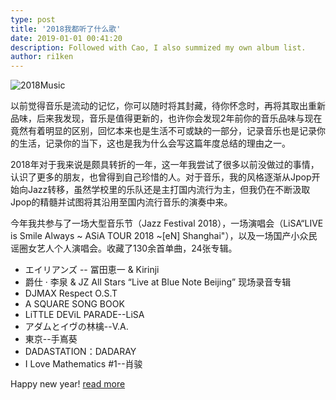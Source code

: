 ```yaml
---
type: post
title: '2018我都听了什么歌'
date: 2019-01-01 00:41:20
description: Followed with Cao, I also summized my own album list.
author: ri1ken
---
```


![2018Music](/images/2018music_list.jpeg)

以前觉得音乐是流动的记忆，你可以随时将其封藏，待你怀念时，再将其取出重新品味，后来我发现，音乐是值得更新的，也许你会发现2年前你的音乐品味与现在竟然有着明显的区别，回忆本来也是生活不可或缺的一部分，记录音乐也是记录你的生活，记录你的当下，这也是我为什么会写这篇年度总结的理由之一。

2018年对于我来说是颇具转折的一年，这一年我尝试了很多以前没做过的事情，认识了更多的朋友，也曾得到自己珍惜的人。对于音乐，我的风格逐渐从Jpop开始向Jazz转移，虽然学校里的乐队还是主打国内流行为主，但我仍在不断汲取Jpop的精髓并试图将其沿用至国内流行音乐的演奏中来。

今年我共参与了一场大型音乐节（Jazz Festival 2018），一场演唱会（LiSA“LIVE is Smile Always ~ ASiA TOUR 2018 ~[eN] Shanghai"），以及一场国产小众民谣圈女艺人个人演唱会。收藏了130余首单曲，24张专辑。

 - エイリアンズ -- 冨田恵一 & Kirinji
 - 爵仕 · 李泉 & JZ All Stars “Live at Blue Note Beijing” 现场录音专辑
 - DJMAX Respect O.S.T
 - A SQUARE SONG BOOK
 - LiTTLE DEViL PARADE--LiSA
 - アダムとイヴの林檎--V.A.
 - 東京--手嶌葵
 - DADASTATION：DADARAY
 - I Love Mathematics #1--肖骏

Happy new year! [read more](https://mp.weixin.qq.com/s?__biz=MzU3OTY4Nzk0NA==&mid=2247483677&idx=1&sn=62ee6c8b00077d521200c3aa83cb62fc&chksm=fd63027aca148b6c2fb0a3e53553815efcf58da01504160c6c642cc9eb51eb6e6fd1fd19e298#rd)